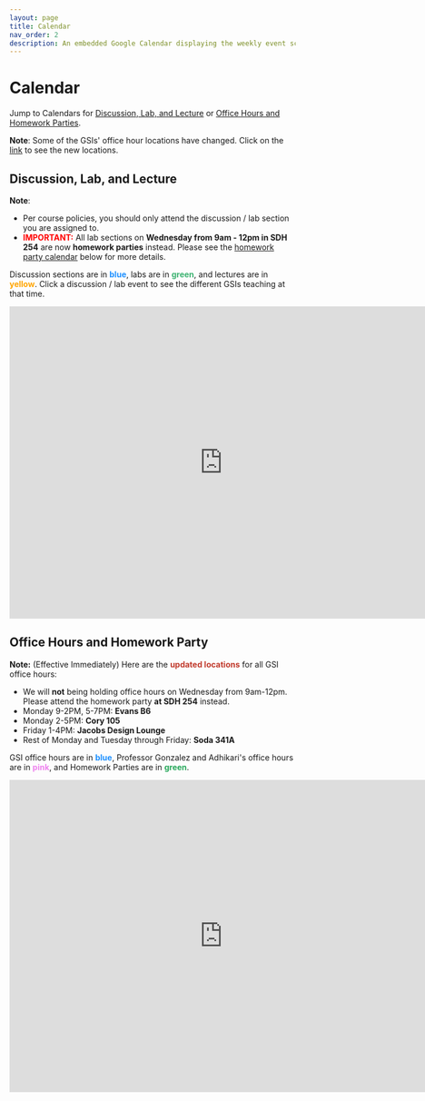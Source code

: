 ```yaml
---
layout: page
title: Calendar
nav_order: 2
description: An embedded Google Calendar displaying the weekly event schedule.
---
```


# Calendar

Jump to Calendars for [Discussion, Lab, and Lecture](#dll) or [Office Hours and Homework Parties](#oh).

**Note**: Some of the GSIs' office hour locations have changed. Click on the [link](#loc) to see the new locations.

<!-- <link rel="stylesheet" property="stylesheet" href="https://unpkg.com/@fullcalendar/core/main.css">
<link rel="stylesheet" property="stylesheet" href="https://unpkg.com/@fullcalendar/timegrid/main.css"> -->
<!-- <script src="https://unpkg.com/@fullcalendar/core/main.min.js"></script>
<script src="https://unpkg.com/@fullcalendar/daygrid/main.min.js"></script>
<script src="https://unpkg.com/@fullcalendar/timegrid/main.min.js"></script>
<script src="https://unpkg.com/@fullcalendar/google-calendar/main.min.js"></script> -->

<style>
.fc table {
  margin-bottom: 0;
}
</style>
<!-- <script>
document.addEventListener('DOMContentLoaded', function() {
  new FullCalendar.Calendar(document.getElementById('fullcalendar'), {
    plugins: ['dayGrid', 'timeGrid', 'googleCalendar'],
    header: {
      left: 'title',
      right: 'today prev,next',
    },
    nowIndicator: true,
    height: 'auto',
    minTime: '09:00:00',
    maxTime: '21:00:00',
    allDaySlot: false,
    slotEventOverlap: false,
    defaultView: 'timeGridWeek',
    // THIS KEY WON'T WORK IN PRODUCTION!!!
    // To make your own Google API key, follow the directions here:
    // http://fullcalendar.io/docs/google_calendar/
    googleCalendarApiKey: 'AIzaSyDRIz3tmchcYjyh1o4VTLj1Y4ciIJDEyjg',
    // US Holidays
    eventSources: [
      {
        googleCalendarId: 'berkeley.edu_in9qvsg9rsv5r35la4oufrq2tk@group.calendar.google.com',
        className: 'data 100',
      },
    ],
  }).render();
});
</script>

 
<script src="../assets/js/calendar.js"></script>
<script src="../assets/js/gcal.js"></script> -->
<a name = 'dll'></a>

## Discussion, Lab, and Lecture

**Note**:
- Per course policies, you should only attend the discussion / lab section you are assigned to.
- <span style="color:red">**IMPORTANT:**</span> All lab sections on **Wednesday from 9am - 12pm in SDH 254** are now **homework parties** instead. Please see the [homework party calendar](#oh) below for more details.

Discussion sections are in <span style="color:DodgerBlue">**blue**</span>, labs are in <span style="color:MediumSeaGreen">**green**</span>, and lectures are in <span style="color:Orange">**yellow**</span>. Click a discussion / lab event to see the different GSIs teaching at that time. 

<iframe src="https://calendar.google.com/calendar/embed?height=550&amp;wkst=1&amp;bgcolor=%23ffffff&amp;ctz=America%2FLos_Angeles&amp;mode=WEEK&amp;title=%20&amp;src=YmVya2VsZXkuZWR1XzFxOG1tNGxzaTRhdHZyYWlrdDZya2dsYzhnQGdyb3VwLmNhbGVuZGFyLmdvb2dsZS5jb20&amp;src=YmVya2VsZXkuZWR1X2IyNDhyYmRsbHJ1cTY4ZjI2cWwyMTlyMTBjQGdyb3VwLmNhbGVuZGFyLmdvb2dsZS5jb20&amp;src=YmVya2VsZXkuZWR1X29odmVpZG1qdWJuaTdnOWdoNmNvOGE2NGYwQGdyb3VwLmNhbGVuZGFyLmdvb2dsZS5jb20&amp;color=%233366CC&amp;color=%23329262&amp;color=%239D7000" style="border-width:0" width="750" height="550" frameborder="0" scrolling="no"></iframe>
<br>

<a name = 'oh'></a>

## Office Hours and Homework Party

<a name = 'loc'></a>
**Note:** (Effective Immediately) Here are the <span style="color:#C0392B">**updated locations**</span> for all GSI office hours:
- We will **not** being holding office hours on Wednesday from 9am-12pm. Please attend the homework party **at SDH 254** instead.
- Monday 9-2PM, 5-7PM: **Evans B6**
- Monday 2-5PM: **Cory 105**
- Friday 1-4PM: **Jacobs Design Lounge**
- Rest of Monday and Tuesday through Friday: **Soda 341A**

GSI office hours are in <span style="color:DodgerBlue">**blue**</span>, Professor Gonzalez and Adhikari's office hours are in <span style="color:Violet">**pink**</span>, and Homework Parties are in <span style="color:#28A85B">**green**</span>.

<iframe src="https://calendar.google.com/calendar/embed?height=550&amp;wkst=1&amp;bgcolor=%23ffffff&amp;ctz=America%2FLos_Angeles&amp;src=YmVya2VsZXkuZWR1X3JqaWdlMDA2M21qcWY0Y3Uxbm9nZTJ2YWFjQGdyb3VwLmNhbGVuZGFyLmdvb2dsZS5jb20&amp;src=YmVya2VsZXkuZWR1XzlvZTRkcTUyMTY2YzhwaGJwMTZtaTZtdG5jQGdyb3VwLmNhbGVuZGFyLmdvb2dsZS5jb20&amp;src=YmVya2VsZXkuZWR1X2t1MXZpYWFqZ2gxMTM3ZGY4bWU4ZDl0MnE0QGdyb3VwLmNhbGVuZGFyLmdvb2dsZS5jb20&amp;color=%230B8043&amp;color=%234285F4&amp;color=%23D81B60&amp;title=%20&amp;mode=WEEK" style="border-width:0" width="750" height="550" frameborder="0" scrolling="no"></iframe>